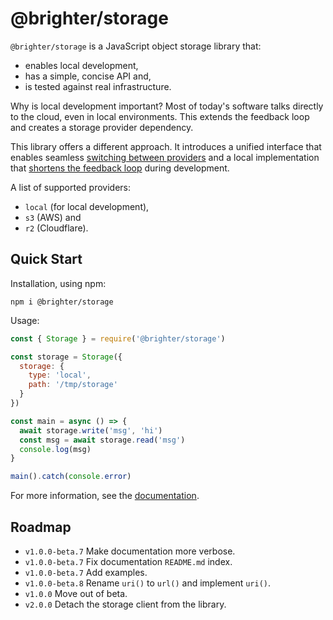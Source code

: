 # @brighter/storage

`@brighter/storage` is a JavaScript object storage library that:

- enables local development,
- has a simple, concise API and,
- is tested against real infrastructure.

Why is local development important? Most of today's software talks directly to the cloud, even in local environments. This extends the feedback loop and creates a storage provider dependency.

This library offers a different approach. It introduces a unified interface that enables seamless [switching between providers](https://www.cloudflare.com/learning/cloud/what-is-vendor-lock-in/) and a local implementation that [shortens the feedback loop](https://twitter.com/kentbeck/status/531964254946328576) during development.

A list of supported providers:

- `local` (for local development),
- `s3` (AWS) and
- `r2` (Cloudflare).

## Quick Start

Installation, using npm:

```
npm i @brighter/storage
```

Usage:

```js
const { Storage } = require('@brighter/storage')

const storage = Storage({
  storage: {
    type: 'local',
    path: '/tmp/storage'
  }
})

const main = async () => {
  await storage.write('msg', 'hi')
  const msg = await storage.read('msg')
  console.log(msg)
}

main().catch(console.error)
```

For more information, see the [documentation](docs/README.md).

## Roadmap

- `v1.0.0-beta.7` Make documentation more verbose.
- `v1.0.0-beta.7` Fix documentation `README.md` index.
- `v1.0.0-beta.7` Add examples.
- `v1.0.0-beta.8` Rename `uri()` to `url()` and implement `uri()`.
- `v1.0.0` Move out of beta.
- `v2.0.0` Detach the storage client from the library.
